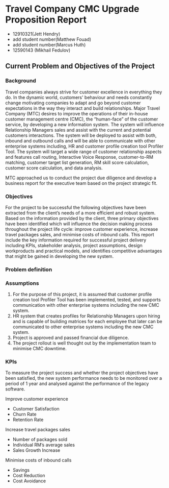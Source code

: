 # Travel Company CMC Upgrade Proposition Report 


* 12910321(Jett Hendry)
* add student number(Matthew Fouad)
* add student number(Marcus Huth)
* 12590143 (Mikhail Fedulov)


## Current Problem and Objectives of the Project

### Background
Travel companies always strive for customer excellence in everything they do. In the dynamic world, customers' behaviour 
and needs constantly change motivating companies to adapt and go beyond customer expectations in the way they interact and 
build relationships. Major Travel Company (MTC) desires to improve the operations of their in-house customer management 
centre (CMC), the “human-face” of the customer service, by developing a new information system. The system will influence 
Relationship Managers sales and assist with the current and potential customers interactions. The system will be deployed 
to assist with both, inbound and outbound calls and will be able to communicate with other enterprise systems including, 
HR and customer profile creation tool Profiler Tool. The system will target a wide range of customer relationship aspects 
and features call routing, Interactive Voice Response, customer-to-RM matching, customer target list generation, RM skill
score calculation, customer score calculation, and data analysis. 


MTC approached us to conduct the project due diligence and develop a business report for the executive team based on the 
project strategic fit. 


### Objectives 
For the project to be successful the following objectives have been extracted from the client’s needs of a more efficient 
and robust system. Based on the information provided by the client, three primary objectives have been identified which will
influence the decision making process throughout the project life cycle: improve customer experience, increase travel 
packages sales, and minimise costs of inbound calls. This report include the key information required for successful project
delivery including KPIs, stakeholder analysis, project assumptions, design workproducts and practical models, and 
identifies competitive advantages that might be gained in developing the new system.

### Problem definition 

### Assumptions
1. For the purpose of this project, it is assumed that customer profile creation tool Profiler Tool has been implemented,
tested, and supports communication with other enterprise systems including the new CMC system. 
2. HR system that creates profiles for Relationship Managers upon hiring and is capable of building matrices for each 
employee that later can be communicated to other enterprise systems including the new CMC system. 
3. Project is approved and passed financial due diligence.
4. The project rollout is well thought out by the implementation team to minimise CMC downtime. 



### KPIs
To measure the project success and whether the project objectives have been satisfied, the new system performance needs 
to be monitored over a period of 1 year and analysed against the performance of the legacy software. 

Improve customer experience
* Customer Satisfaction
* Churn Rate
* Retention Rate

Increase travel packages sales
* Number of packages sold
* Individual RM’s average sales
* Sales Growth Increase

Minimise costs of inbound calls
* Savings
* Cost Reduction
* Cost Avoidance


